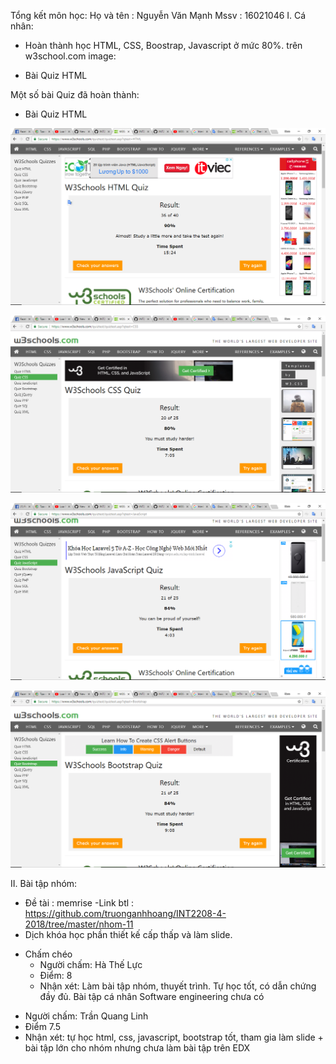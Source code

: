 Tổng kết môn học:
Họ và tên : Nguyễn Văn Mạnh
Mssv : 16021046
I. Cá nhân:
- Hoàn thành học HTML, CSS, Boostrap, Javascript ở mức 80%.
trên w3school.com
image: 
* Bài Quiz HTML

Một số bài Quiz đã hoàn thành:
* Bài Quiz HTML

![Alt text](html.png)

![Alt text](css.png)

![Alt text](js.png)

![Alt text](boostrap.png)

II. Bài tập nhóm:
- Đề tài : memrise
-Link btl : https://github.com/truonganhhoang/INT2208-4-2018/tree/master/nhom-11
- Dịch khóa học phần thiết kế cấp thấp và làm slide.


* Chấm chéo
    + Người chấm: Hà Thế Lực
    + Điểm: 8
    + Nhận xét: Làm bài tập nhóm, thuyết trình. Tự học tốt, có dẫn chứng đầy đủ. Bài tập cá nhân Software engineering chưa có

- Người chấm: Trần Quang Linh
- Điểm 7.5
- Nhận xét: tự học html, css, javascript, bootstrap tốt, tham gia làm slide + bài tập lớn cho nhóm nhưng chưa làm bài tập trên EDX
